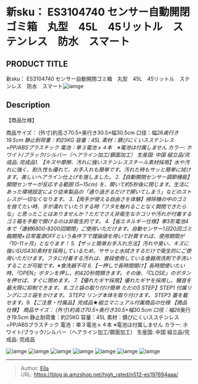 # 新sku： ES3104740 センサー自動開閉ゴミ箱　丸型　45L　45リットル　ステンレス　防水　スマート


## PRODUCT TITLE 

新sku： ES3104740 センサー自動開閉ゴミ箱　丸型　45L　45リットル　ステンレス　防水　スマート![iamge](https://b2bfiles1.gigab2b.cn/image/wkseller/301/20211128_3d4eaf472c827cac0df16280385c3670.jpg)

## Description

【商品仕様】

商品サイズ： (外寸)約高さ70.5×奥行き30.5×幅30.5cm 口径：幅26*奥行き19.5cm 静止耐荷重：約25KG 容量：45L 素材：錆びにくいスステンレス&#43;PP/ABSプラスチック 電池：単３電池ｘ４本　※電池は付属しません カラー: ホワイト/ブラック/シルバー（ヘアライン加工/鏡面加工） 生産国: 中国 組立品/完成品: 完成品1.  【キズや摩擦、汚れに強いステンレススチール素材採用】水や汚れに強く、耐久性も優れて、お手入れも簡単です。汚れた時もサッと簡単に拭けます。美しいヘアライン仕上げを施しました。
2.【自動開閉センサー調節機能】開閉センサーが反応する範囲 (5~15cm) を、開いて約5秒後に閉じます。生活にあった環境設定により従来製品の「通り過ぎるだけで開いてしまう」などのストレスが一切なくなります。
3.【両手が使える自由さを体験】掃除機の中のゴミを捨てたい時、手が濡れていたりする時「フタを触れることなく開閉できたらな」と思ったことはありませんか？ただでさえ非衛生なホコリや汚れが付着するゴミ箱を手動で開けるのは非衛生的です。
4.【省エネルギー仕様】単3形電池4本で「連続6800-8200回開閉」ご使用いただけます。自動センサー1日20回ゴミ箱開閉&#43;日常電源OFFという条件下で理論値を用いて計算すれば、使用期間が「10-11ヶ月」となります！
5.【サッと簡単お手入れ方法】汚れや臭い、キズに強いSUS430素材を採用しているため、ササッと水拭きするだけで衛生的にご使用いただけます。フタに付着する汚れは、普段使用している食器用洗剤で手洗いすることが可能です。※食洗器不可
6.【一押しで長時間開け】長時間使いたい時、「OPEN」ボタンを押し、約420秒間開きます。その後、「CLOSE」のボタンを押せば、すぐに閉めます。
7.【優れたギヤ採用】優れたギヤを採用し、騒音を最大限に抑制できます。
8.ゴミ袋の取り付け簡単 ただの3 STEP】STEP1 付属リングにゴミ袋をかけます。 STEP2 リング本体を取り付けます。 STEP3 蓋を載せます。9.【ご注意・付属品】完成品★組立マニュアル付属商品の仕様
【商品仕様】
商品サイズ：
(外寸)約高さ70.5×奥行き30.5×幅30.5cm
口径：幅26*奥行き19.5cm
静止耐荷重：約25KG
容量：45L
素材：錆びにくいスステンレス&#43;PP/ABSプラスチック
電池：単３電池ｘ４本 ※電池は付属しません
カラー: ホワイト/ブラック/シルバー（ヘアライン加工/鏡面加工）
生産国: 中国
組立品/完成品: 完成品

![iamge](https://b2bfiles1.gigab2b.cn/image/wkseller/301/20211128_6dfd117e9751d39a73d0453eddbf8162.jpg)
![iamge](https://b2bfiles1.gigab2b.cn/image/wkseller/301/20211128_b0e2f879a521f2682c84adf8e5d16756.jpg)
![iamge](https://b2bfiles1.gigab2b.cn/image/wkseller/301/20211128_47907061e18483d3af11bb59cdf33d8a.jpg)
![iamge](https://b2bfiles1.gigab2b.cn/image/wkseller/301/20211128_66c391d8ebec150b7f87a67c09df1145.jpg)
![iamge](nan)
![iamge](nan)
![iamge](nan)


---

> Author: [Ella](https://blog.jp.amzshop.net/)  
> URL: https://blog.jp.amzshop.net/high_rated/n512-es197694aaa/  

